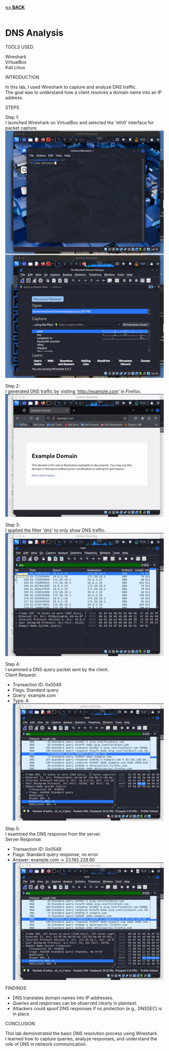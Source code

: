 [**<= BACK**](packetsniffing.md)<br><br>
# DNS Analysis

TOOLS USED

Wireshark\
VirtualBox\
Kali Linux

INTRODUCTION

In this lab, I used Wireshark to capture and analyze DNS traffic.  
The goal was to understand how a client resolves a domain name into an IP address.

STEPS

Step 1:\
I launched Wireshark on VirtualBox and selected the 'eth0' interface for packet capture.\
![image](image01.jpg)\
![image](image03.jpg)

Step 2:\
I generated DNS traffic by visiting 'http://example.com' in Firefox.\
![image](dns01.jpg)

Step 3:\
I applied the filter 'dns' to only show DNS traffic.\
![image](dns02.jpg)

Step 4:\
I examined a DNS query packet sent by the client.\
Client Request:  
- Transaction ID: 0x0549 
- Flags: Standard query  
- Query: example.com  
- Type: A    
![image](dns03.jpg)

Step 5:\
I examined the DNS response from the server.\
Server Response:  
- Transaction ID: 0x0549   
- Flags: Standard query response, no error  
- Answer: example.com → 23.192.228.80  
![image](dns04.jpg)

FINDINGS

- DNS translates domain names into IP addresses.  
- Queries and responses can be observed clearly in plaintext.  
- Attackers could spoof DNS responses if no protection (e.g., DNSSEC) is in place.  

CONCLUSION

This lab demonstrated the basic DNS resolution process using Wireshark.  
I learned how to capture queries, analyze responses, and understand the role of DNS in network communication.
